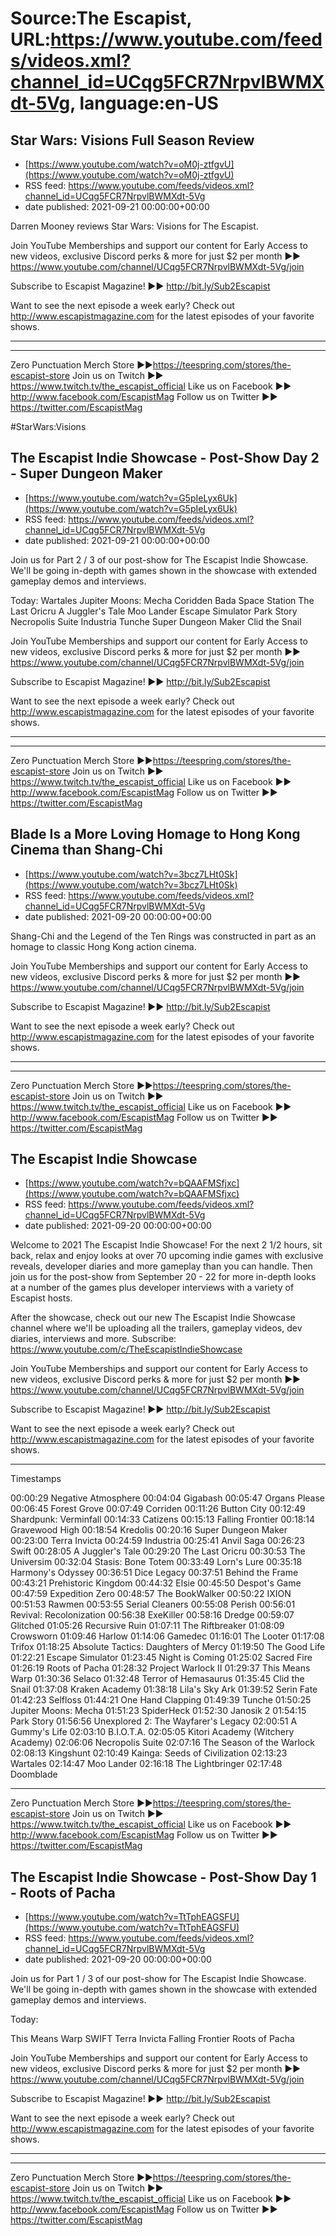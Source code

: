 # Source:The Escapist, URL:https://www.youtube.com/feeds/videos.xml?channel_id=UCqg5FCR7NrpvlBWMXdt-5Vg, language:en-US

## Star Wars: Visions Full Season Review
 - [https://www.youtube.com/watch?v=oM0j-ztfgvU](https://www.youtube.com/watch?v=oM0j-ztfgvU)
 - RSS feed: https://www.youtube.com/feeds/videos.xml?channel_id=UCqg5FCR7NrpvlBWMXdt-5Vg
 - date published: 2021-09-21 00:00:00+00:00

Darren Mooney reviews Star Wars: Visions for The Escapist.

Join YouTube Memberships and support our content for Early Access to new videos, exclusive Discord perks & more for just $2 per month ►► https://www.youtube.com/channel/UCqg5FCR7NrpvlBWMXdt-5Vg/join

Subscribe to Escapist Magazine! ►► http://bit.ly/Sub2Escapist

Want to see the next episode a week early? Check out http://www.escapistmagazine.com for the latest episodes of your favorite shows.

---



---


Zero Punctuation Merch Store ►►https://teespring.com/stores/the-escapist-store
Join us on Twitch ►► https://www.twitch.tv/the_escapist_official
Like us on Facebook ►► http://www.facebook.com/EscapistMag
Follow us on Twitter ►► https://twitter.com/EscapistMag

#StarWars:Visions

## The Escapist Indie Showcase - Post-Show Day 2 - Super Dungeon Maker
 - [https://www.youtube.com/watch?v=G5pIeLyx6Uk](https://www.youtube.com/watch?v=G5pIeLyx6Uk)
 - RSS feed: https://www.youtube.com/feeds/videos.xml?channel_id=UCqg5FCR7NrpvlBWMXdt-5Vg
 - date published: 2021-09-21 00:00:00+00:00

Join us for Part 2 / 3 of our post-show for The Escapist Indie Showcase. We'll be going in-depth with games shown in the showcase with extended gameplay demos and interviews.

Today: 
Wartales
Jupiter Moons: Mecha
Coridden
Bada Space Station
The Last Oricru
A Juggler's Tale
Moo Lander
Escape Simulator
Park Story
Necropolis Suite
Industria
Tunche
Super Dungeon Maker
Clid the Snail




Join YouTube Memberships and support our content for Early Access to new videos, exclusive Discord perks & more for just $2 per month ►► https://www.youtube.com/channel/UCqg5FCR7NrpvlBWMXdt-5Vg/join

Subscribe to Escapist Magazine! ►► http://bit.ly/Sub2Escapist

Want to see the next episode a week early? Check out http://www.escapistmagazine.com for the latest episodes of your favorite shows.

---



---


Zero Punctuation Merch Store ►►https://teespring.com/stores/the-escapist-store
Join us on Twitch ►► https://www.twitch.tv/the_escapist_official
Like us on Facebook ►► http://www.facebook.com/EscapistMag
Follow us on Twitter ►► https://twitter.com/EscapistMag

## Blade Is a More Loving Homage to Hong Kong Cinema than Shang-Chi
 - [https://www.youtube.com/watch?v=3bcz7LHt0Sk](https://www.youtube.com/watch?v=3bcz7LHt0Sk)
 - RSS feed: https://www.youtube.com/feeds/videos.xml?channel_id=UCqg5FCR7NrpvlBWMXdt-5Vg
 - date published: 2021-09-20 00:00:00+00:00

Shang-Chi and the Legend of the Ten Rings was constructed in part as an homage to classic Hong Kong action cinema.

Join YouTube Memberships and support our content for Early Access to new videos, exclusive Discord perks & more for just $2 per month ►► https://www.youtube.com/channel/UCqg5FCR7NrpvlBWMXdt-5Vg/join

Subscribe to Escapist Magazine! ►► http://bit.ly/Sub2Escapist

Want to see the next episode a week early? Check out http://www.escapistmagazine.com for the latest episodes of your favorite shows.

---



---


Zero Punctuation Merch Store ►►https://teespring.com/stores/the-escapist-store
Join us on Twitch ►► https://www.twitch.tv/the_escapist_official
Like us on Facebook ►► http://www.facebook.com/EscapistMag
Follow us on Twitter ►► https://twitter.com/EscapistMag

## The Escapist Indie Showcase
 - [https://www.youtube.com/watch?v=bQAAFMSfjxc](https://www.youtube.com/watch?v=bQAAFMSfjxc)
 - RSS feed: https://www.youtube.com/feeds/videos.xml?channel_id=UCqg5FCR7NrpvlBWMXdt-5Vg
 - date published: 2021-09-20 00:00:00+00:00

Welcome to 2021 The Escapist Indie Showcase! For the next 2 1/2 hours, sit back, relax and enjoy looks at over 70 upcoming indie games with exclusive reveals, developer diaries and more gameplay than you can handle. Then join us for the post-show from September 20 - 22 for more in-depth looks at a number of the games plus developer interviews with a variety of Escapist hosts.

After the showcase, check out our new The Escapist Indie Showcase channel where we'll be uploading all the trailers, gameplay videos, dev diaries, interviews and more. Subscribe: https://www.youtube.com/c/TheEscapistIndieShowcase

Join YouTube Memberships and support our content for Early Access to new videos, exclusive Discord perks & more for just $2 per month ►► https://www.youtube.com/channel/UCqg5FCR7NrpvlBWMXdt-5Vg/join

Subscribe to Escapist Magazine! ►► http://bit.ly/Sub2Escapist

Want to see the next episode a week early? Check out http://www.escapistmagazine.com for the latest episodes of your favorite shows.

---
Timestamps

00:00:29    Negative Atmosphere
00:04:04    Gigabash
00:05:47    Organs Please
00:06:45    Forest Grove
00:07:49    Corriden 
00:11:26    Button City
00:12:49    Shardpunk: Verminfall
00:14:33    Catizens
00:15:13    Falling Frontier
00:18:14    Gravewood High
00:18:54    Kredolis
00:20:16    Super Dungeon Maker
00:23:00    Terra Invicta
00:24:59    Industria
00:25:41    Anvil Saga
00:26:23    Swift
00:28:05    A Juggler's Tale
00:29:20    The Last Oricru
00:30:53    The Universim
00:32:04    Stasis: Bone Totem
00:33:49    Lorn's Lure
00:35:18    Harmony's Odyssey
00:36:51    Dice Legacy
00:37:51    Behind the Frame
00:43:21    Prehistoric Kingdom
00:44:32    Elsie
00:45:50    Despot's Game
00:47:59    Expedition Zero
00:48:57    The BookWalker
00:50:22    IXION
00:51:53    Rawmen
00:53:55    Serial Cleaners
00:55:08    Perish
00:56:01    Revival: Recolonization
00:56:38    ExeKiller
00:58:16    Dredge
00:59:07    Glitched
01:05:26    Recursive Ruin
01:07:11    The Riftbreaker
01:08:09    Crowsworn
01:09:46    Harlow
01:14:06    Gamedec
01:16:01    The Looter
01:17:08    Trifox
01:18:25    Absolute Tactics: Daughters of Mercy
01:19:50    The Good Life
01:22:21    Escape Simulator
01:23:45    Night is Coming
01:25:02    Sacred Fire
01:26:19    Roots of Pacha
01:28:32    Project Warlock II
01:29:37    This Means Warp
01:30:36    Selaco
01:32:48    Terror of Hemasaurus
01:35:45    Clid the Snail
01:37:08    Kraken Academy
01:38:18    Lila's Sky Ark
01:39:52    Serin Fate
01:42:23    Selfloss
01:44:21    One Hand Clapping
01:49:39    Tunche
01:50:25    Jupiter Moons: Mecha
01:51:23    SpiderHeck
01:52:30    Janosik 2
01:54:15    Park Story
01:56:56    Unexplored 2: The Wayfarer's Legacy
02:00:51    A Gummy's Life
02:03:10    B.I.O.T.A.
02:05:05    Kitori Academy (Witchery Academy)
02:06:06    Necropolis Suite
02:07:16    The Season of the Warlock
02:08:13    Kingshunt
02:10:49    Kainga: Seeds of Civilization
02:13:23    Wartales
02:14:47    Moo Lander
02:16:18    The Lightbringer
02:17:48    Doomblade



---


Zero Punctuation Merch Store ►►https://teespring.com/stores/the-escapist-store
Join us on Twitch ►► https://www.twitch.tv/the_escapist_official
Like us on Facebook ►► http://www.facebook.com/EscapistMag
Follow us on Twitter ►► https://twitter.com/EscapistMag

## The Escapist Indie Showcase - Post-Show Day 1 - Roots of Pacha
 - [https://www.youtube.com/watch?v=TtTphEAGSFU](https://www.youtube.com/watch?v=TtTphEAGSFU)
 - RSS feed: https://www.youtube.com/feeds/videos.xml?channel_id=UCqg5FCR7NrpvlBWMXdt-5Vg
 - date published: 2021-09-20 00:00:00+00:00

Join us for Part 1 / 3 of our post-show for The Escapist Indie Showcase. We'll be going in-depth with games shown in the showcase with extended gameplay demos and interviews.

Today: 

This Means Warp
SWIFT
Terra Invicta
Falling Frontier
Roots of Pacha



Join YouTube Memberships and support our content for Early Access to new videos, exclusive Discord perks & more for just $2 per month ►► https://www.youtube.com/channel/UCqg5FCR7NrpvlBWMXdt-5Vg/join

Subscribe to Escapist Magazine! ►► http://bit.ly/Sub2Escapist

Want to see the next episode a week early? Check out http://www.escapistmagazine.com for the latest episodes of your favorite shows.

---



---


Zero Punctuation Merch Store ►►https://teespring.com/stores/the-escapist-store
Join us on Twitch ►► https://www.twitch.tv/the_escapist_official
Like us on Facebook ►► http://www.facebook.com/EscapistMag
Follow us on Twitter ►► https://twitter.com/EscapistMag

